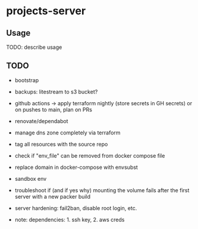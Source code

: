 # projects-server

## Usage

TODO: describe usage

## TODO

- bootstrap
- backups: litestream to s3 bucket?
- github actions -> apply terraform nightly (store secrets in GH secrets) or on pushes to main, plan on PRs
- renovate/dependabot
- manage dns zone completely via terraform
- tag all resources with the source repo
- check if "env_file" can be removed from docker compose file
- replace domain in docker-compose with envsubst
- sandbox env
- troubleshoot if (and if yes why) mounting the volume fails after the first server with a new packer build
- server hardening: fail2ban, disable root login, etc.

- note: dependencies: 1. ssh key, 2. aws creds
